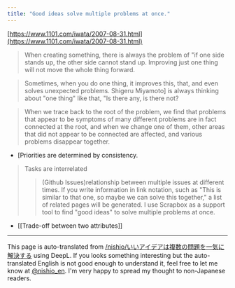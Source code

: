 ```yaml
---
title: "Good ideas solve multiple problems at once."
---
```


[https://www.1101.com/iwata/2007-08-31.html](https://www.1101.com/iwata/2007-08-31.html)
> When creating something, there is always the problem of "if one side stands up, the other side cannot stand up.
> Improving just one thing will not move the whole thing forward.

> Sometimes, when you do one thing, it improves this, that, and even solves unexpected problems.
> Shigeru Miyamoto] is always thinking about "one thing" like that, "Is there any, is there not?

> When we trace back to the root of the problem, we find that problems that appear to be symptoms of many different problems are in fact connected at the root, and when we change one of them, other areas that did not appear to be connected are affected, and various problems disappear together.

- [Priorities are determined by consistency.
> Tasks are interrelated
> >(Github Issues)relationship between multiple issues at different times.
> If you write information in link notation, such as "This is similar to that one, so maybe we can solve this together," a list of related pages will be generated.
I use Scrapbox as a support tool to find "good ideas" to solve multiple problems at once.

- [[Trade-off between two attributes]]

---
This page is auto-translated from [/nishio/いいアイデアは複数の問題を一気に解決する](https://scrapbox.io/nishio/いいアイデアは複数の問題を一気に解決する) using DeepL. If you looks something interesting but the auto-translated English is not good enough to understand it, feel free to let me know at [@nishio_en](https://twitter.com/nishio_en). I'm very happy to spread my thought to non-Japanese readers.